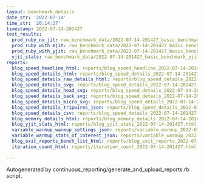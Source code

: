 ```yaml
---
layout: benchmark_details
date_str: '2022-07-14'
time_str: '20:14:27'
timestamp: 2022-07-14-201427
test_results:
  prod_ruby_no_jit: raw_benchmark_data/2022-07-14-201427_basic_benchmark_prod_ruby_no_jit.json
  prod_ruby_with_mjit: raw_benchmark_data/2022-07-14-201427_basic_benchmark_prod_ruby_with_mjit.json
  prod_ruby_with_yjit: raw_benchmark_data/2022-07-14-201427_basic_benchmark_prod_ruby_with_yjit.json
  yjit_stats: raw_benchmark_data/2022-07-14-201427_basic_benchmark_yjit_stats.json
reports:
  blog_speed_headline_html: reports/blog_speed_headline_2022-07-14-201427.html
  blog_speed_details_html: reports/blog_speed_details_2022-07-14-201427.html
  blog_speed_details_raw_details_html: reports/blog_speed_details_2022-07-14-201427.raw_details.html
  blog_speed_details_svg: reports/blog_speed_details_2022-07-14-201427.svg
  blog_speed_details_head_svg: reports/blog_speed_details_2022-07-14-201427.head.svg
  blog_speed_details_back_svg: reports/blog_speed_details_2022-07-14-201427.back.svg
  blog_speed_details_micro_svg: reports/blog_speed_details_2022-07-14-201427.micro.svg
  blog_speed_details_tripwires_json: reports/blog_speed_details_2022-07-14-201427.tripwires.json
  blog_speed_details_csv: reports/blog_speed_details_2022-07-14-201427.csv
  blog_memory_details_html: reports/blog_memory_details_2022-07-14-201427.html
  blog_yjit_stats_html: reports/blog_yjit_stats_2022-07-14-201427.html
  variable_warmup_warmup_settings_json: reports/variable_warmup_2022-07-14-201427.warmup_settings.json
  variable_warmup_stats_of_interest_json: reports/variable_warmup_2022-07-14-201427.stats_of_interest.json
  blog_exit_reports_bench_list_html: reports/blog_exit_reports_2022-07-14-201427.bench_list.html
  iteration_count_html: reports/iteration_count_2022-07-14-201427.html

---
```

Autogenerated by continuous_reporting/generate_and_upload_reports.rb script.
